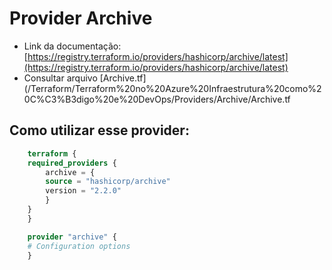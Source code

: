 # Provider Archive

- Link da documentação: [https://registry.terraform.io/providers/hashicorp/archive/latest](https://registry.terraform.io/providers/hashicorp/archive/latest)
- Consultar arquivo [Archive.tf](/Terraform/Terraform%20no%20Azure%20Infraestrutura%20como%20C%C3%B3digo%20e%20DevOps/Providers/Archive/Archive.tf
## Como utilizar esse provider:

~~~terraform
    terraform {
    required_providers {
        archive = {
        source = "hashicorp/archive"
        version = "2.2.0"
        }
    }
    }

    provider "archive" {
    # Configuration options
    }
~~~
